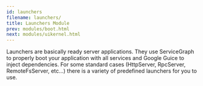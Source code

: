 ```yaml
---
id: launchers
filename: launchers/
title: Launchers Module
prev: modules/boot.html
next: modules/uikernel.html
---
```

Launchers are basically ready server applications. They use ServiceGraph to properly boot your application with all services and Google Guice to inject dependencies.
For some standard cases (HttpServer, RpcServer, RemoteFsServer, etc…) there is a variety of predefined launchers for you to use.